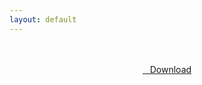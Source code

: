 ```yaml
---
layout: default
---
```


<br />

<br />

<center>
<a href="https://drive.google.com/uc?authuser=0&id=1Oud2qHJwzLfU33Js0C-dYQjB6IqOxpxp&export=download" class="hbt"><i class="fa fa-chevron-down" aria-hidden="true"></i>&nbsp; &nbsp;Download</a>
</center><br />

<br />
